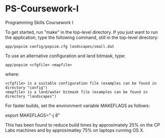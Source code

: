 PS-Coursework-I
===============

Programming Skills Coursework I


To get started, run "make" in the top-level directory.  If you just want to run the application, type the following command, still in the top-level directory:

	app/popsim config/popsim.cfg landscapes/small.dat


To use an alternative configuration and land bitmask, type:

	app/popsim <cfgfile> <mapfile>

where:

	<cfgfile> is a suitable configuration file (examples can be found in directory "config")
	<mapfile> is a land/water bitmask file (examples can be found in directory "landscapes")


For faster builds, set the environment variable MAKEFLAGS as follows:

export MAKEFLAGS="-j 8"

This has been found to reduce build times by approximately 25% on the CP Labs machines and by approximatley 75% on laptops running OS X.
